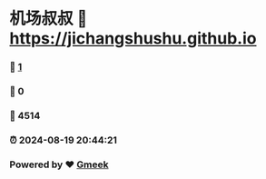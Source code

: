 # 机场叔叔 :link: https://jichangshushu.github.io 
### :page_facing_up: [1](https://jichangshushu.github.io/tag.html) 
### :speech_balloon: 0 
### :hibiscus: 4514 
### :alarm_clock: 2024-08-19 20:44:21 
### Powered by :heart: [Gmeek](https://github.com/Meekdai/Gmeek)
